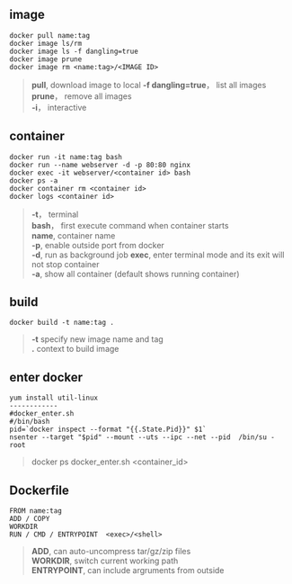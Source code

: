 ## image 
```docker
docker pull name:tag  
docker image ls/rm  
docker image ls -f dangling=true
docker image prune
docker image rm <name:tag>/<IMAGE ID>

```
> **pull**, download image to local 
> **-f dangling=true**， list all <none> images  
> **prune**， remove all <none> images  
> **-i**， interactive  

## container 
```Docker
docker run -it name:tag bash
docker run --name webserver -d -p 80:80 nginx
docker exec -it webserver/<container id> bash
docker ps -a
docker container rm <container id>
docker logs <container id>
```
> **-t**， terminal  
> **bash**， first execute command when container starts  
> **name**, container name  
> **-p**, enable outside port from docker   
> **-d**, run as background job
> **exec**, enter terminal mode and its exit will not stop container   
> **-a**, show all container (default shows running container)

## build
```Docker
docker build -t name:tag . 
```
> **-t** specify new image name and tag  
> **.** context to build image 

## enter docker 
```
yum install util-linux
------------
#docker_enter.sh
#/bin/bash
pid=`docker inspect --format "{{.State.Pid}}" $1`
nsenter --target "$pid" --mount --uts --ipc --net --pid  /bin/su - root

```
> docker ps
> docker_enter.sh <container_id>




## Dockerfile
```Docker
FROM name:tag
ADD / COPY
WORKDIR
RUN / CMD / ENTRYPOINT  <exec>/<shell>
```
> **ADD**, can auto-uncompress tar/gz/zip files  
> **WORKDIR**, switch current working path  
> **ENTRYPOINT**, can include argruments from outside  
